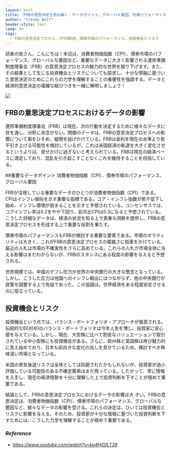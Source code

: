 ```yaml
---
layout: post
title: "FRBの意思決定を読み解く：データポイント、グローバル要因、市場パフォーマンスがどのように投資機会を形成するか "
author: "Trendy Wolf"
header-style: text
lang: en
tags:
  - FRBの意思決定プロセス、CPIN数値、債券市場のパフォーマンス、投資機会とリスク
---
```


読者の皆さん、こんにちは！本日は、消費者物価指数（CPI）、債券市場のパフォーマンス、グローバルな要因など、重要なデータに大きく影響される連邦準備制度理事会（FRB）の意思決定プロセスの魅力的な世界を掘り下げます。また、その結果として生じる投資機会とリスクについても探求し、十分な情報に基づいた意思決定のためにこれらの力学を理解することの重要性を強調する。データと経済的意思決定の複雑な結びつきを一緒に解明しましょう！

<img
    src="https://i.ytimg.com/vi/kp4HjGfLT28/hqdefault.jpg"
/>






## FRBの意思決定プロセスにおけるデータの影響

連邦準備制度理事会（FRB）は現在、次の行動を決定するために様々なデータに目を通し、分析に余念がない。問題のデータは、FRBの意思決定プロセスへの影響について眉をひそめ、疑問を投げかけている。FRBは金利を現在の水準より若干引き上げる可能性を検討しているが、これは米国経済の軌道を大きく変化させるというよりは、見せかけに過ぎないと考えられている。FRBは現在の経済ペースに満足しており、混乱を引き起こすことなくこれを維持することを目指している。



##重要なデータポイント 消費者物価指数（CPI）、債券市場のパフォーマンス、グローバル要因

FRBが注視している重要なデータのひとつが消費者物価指数（CPI）である。CPIはインフレ傾向を示す重要な指標である。コア・インフレ指数が若干低下し始め、インフレ環境が弱まることを示すと予想されている。コンセンサスでは、コアインフレ率は0.2をやや下回り、前月比CPIは0.3になると予想されている。こうした詳細なデータは、経済の状況を知る上で貴重な洞察を提供し、FRBの意思決定プロセスを形成する上で重要な役割を果たす。

債券市場のパフォーマンスもFRBが検討する重要な要素である。市場のボラティリティは大きく、これがFRBの意思決定プロセスの複雑さに拍車をかけている。最近の入札は市場の不確実性をさらに高めている。これらの入札が市場全体に与える影響はまだわからないが、FRBのスタンスにある程度の影響を与えると予想される。

世界規模では、中国のデフレ圧力が世界の中央銀行の大きな懸念となっている。しかし、こうした圧力は他国へのインフレ輸出にはつながらず、他の中央銀行が政策を調整する上で有益であった。この協調は、世界経済をある程度安定させるのに役立っている。



## 投資機会とリスク

投資機会という点では、バランス・ポートフォリオ・アプローチが推奨される。伝統的な60対40のバランス・ポートフォリオは今年人気を博し、投資家に安心感を与えている。しかし、現在、大型株に比べて割安なバリュエーションで取引されている中小型株にも投資機会がある。さらに、欧州株と英国株は再び魅力的に見え始めており、日本も前向きな変化の兆しを見せているため、検討すべき興味深い市場となっている。

米国の景気後退リスクは全体としては回避されたかもしれないが、投資家が過小評価している可能性のある不確定要素はまだ残っている。したがって、常に情報を入手し、現在の経済情勢を十分に理解した上で投資判断を下すことが極めて重要である。

結論として、FRBの意思決定プロセスにおけるデータの影響は大 きい。FRBの意思決定は、消費者物価指数（CPI）、債券市場のパフォーマンス、グローバルな要因など、様々なデータの影響を受ける。これらの決定は、ひいては投資機会とリスクに影響を与える。そのため、投資家が十分な情報に基づいた投資判断を下すためには、こうした力学を理解することが極めて重要である。


### _Reference_
- _https://www.youtube.com/watch?v=kp4HjGfLT28_

